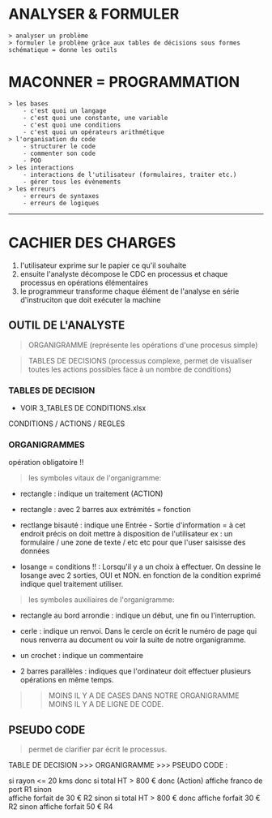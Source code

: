 # ANALYSER & FORMULER
    > analyser un problème
    > formuler le problème grâce aux tables de décisions sous formes schématique = donne les outils

# MACONNER = PROGRAMMATION
    > les bases
        - c'est quoi un langage
        - c'est quoi une constante, une variable
        - c'est quoi une conditions
        - c'est quoi un opérateurs arithmétique
    > l'organisation du code
        - structurer le code
        - commenter son code
        - POO
    > les interactions
        - interactions de l'utilisateur (formulaires, traiter etc.)
        - gérer tous les évènements
    > les erreurs
        - erreurs de syntaxes
        - erreurs de logiques


--------------------------------------------

# CACHIER DES CHARGES

1. l'utilisateur exprime sur le papier ce qu'il souhaite
2. ensuite l'analyste décompose le CDC en processus et chaque processus en opérations élémentaires
3. le programmeur transforme chaque élément de l'analyse en série d'instruciton que doit exécuter la machine

 ## OUTIL DE L'ANALYSTE

 > ORGANIGRAMME (représente les opérations d'une procesus simple)

 > TABLES DE DECISIONS (processus complexe, permet de visualiser toutes les actions possibles face à un nombre de conditions)

### TABLES DE DECISION
* VOIR 3_TABLES DE CONDITIONS.xlsx

CONDITIONS / ACTIONS / REGLES 

### ORGANIGRAMMES
opération obligatoire !!

> les symboles vitaux de l'organigramme:
* rectangle : indique un traitement (ACTION)

* rectangle : avec 2 barres aux extrémités = fonction

* rectlange bisauté : indique une Entrée - Sortie d'information = à cet endroit précis on doit mettre à disposition de l'utilisateur ex : un formulaire / une zone de texte / etc etc pour que l'user saisisse des données

* losange = conditions !! : Lorsqu'il y a un choix à effectuer. On dessine le losange avec 2 sorties, OUI et NON. en fonction de la condition exprimé indique quel traitement utiliser. 

> les symboles auxiliaires de l'organigramme:
* rectangle au bord arrondie : indique un début, une fin ou l'interruption.

* cerle : indique un renvoi. Dans le cercle on écrit le numéro de page qui nous renverra au document ou voir la suite de notre organigramme.

* un crochet : indique un commentaire

* 2 barres parallèles : indiques que l'ordinateur doit effectuer plusieurs opérations en même temps. 


>> MOINS IL Y A DE CASES DANS NOTRE ORGANIGRAMME MOINS IL Y A DE LIGNE DE CODE.

## PSEUDO CODE
> permet de clarifier par écrit le processus. 

TABLE DE DECISION >>> ORGANIGRAMME >>> PSEUDO CODE :

si rayon <= 20 kms donc 
    si total HT > 800 € donc
        (Action) affiche franco de port      R1
    sinon   
        affiche forfait de 30 €     R2
sinon 
    si total HT > 800 € donc 
        affiche forfait 30 €        R2
    sinon
        affiche forfait 50 €        R4


